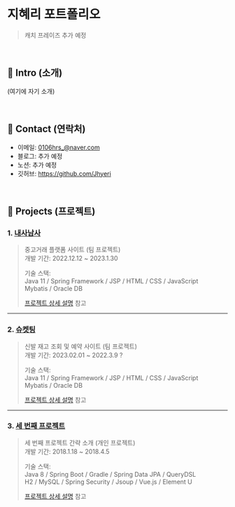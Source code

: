 # 지혜리 포트폴리오
> 캐치 프레이즈 추가 예정

</br>

## :pushpin: Intro (소개)
(여기에 자기 소개)

</br>

## :pushpin: Contact (연락처)
- 이메일: 0106hrs_@naver.com
- 블로그: 추가 예정
- 노션: 추가 예정
- 깃허브: https://github.com/Jhyeri

</br>

## :pushpin: Projects (프로젝트)
### 1. [내사남사](링크추가예정)
> 중고거래 플랫폼 사이트 (팀 프로젝트)  
>개발 기간: 2022.12.12 ~ 2023.1.30
>  
>기술 스택:  
>Java 11 / Spring Framework / JSP / HTML / CSS / JavaScript   
>Mybatis / Oracle DB
>   
>[프로젝트 상세 설명](링크첨부) 참고
 
---

### 2. [슈켓팅](랑크추가예정)
> 신발 재고 조회 및 예약 사이트 (팀 프로젝트)  
>개발 기간: 2023.02.01 ~ 2022.3.9 ?  
>  
>기술 스택:  
>Java 11 / Spring Framework / JSP / HTML / CSS / JavaScript  
>Mybatis / Oracle DB
>  
>[프로젝트 상세 설명](링크첨부) 참고

---

### 3. [세 번째 프로젝트]()
>세 번째 프로젝트 간략 소개  (개인 프로젝트)  
>개발 기간: 2018.1.18 ~ 2018.4.5  
>  
>기술 스택:  
>Java 8 / Spring Boot / Gradle / Spring Data JPA / QueryDSL  
>H2 / MySQL / Spring Security / Jsoup / Vue.js / Element U  
>  
>[프로젝트 상세 설명](https://github.com/Integerous/goQuality) 참고
